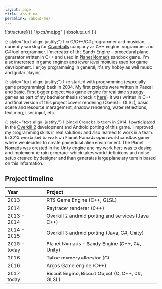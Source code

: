 ```yaml
---
layout: page
title: About Me 
permalink: /about-me/
---
```


![structure]({{ "/pics/me.jpg" | absolute_url }})

{: style="text-align: justify;"}
I'm C/C++/C# programmer and musician, currently working for [Craneballs](https://www.craneballs.com)
company as C++ engine programmer and C# tool programmer. I'm creator of the Sandy Engine - procedural planet
generator written in C++ and used in [Planet Nomads](https://www.planet-nomads.com) sandbox game. I'm also
interested in game engines and lower level modules used for game development. I enjoy programming in general,
it's my hobby as well music and guitar playing.
 
{: style="text-align: justify;"}
I've started with programming (especially game programming) back in 2004. My first projects
were written in Pascal and Basic. First bigger project was game engine for real time strategy games
as part of my bachelor thesis (check it [here](https://youtu.be/JnqfQBYx5SA)), it was written in C++
and final version of this project covers rendering (OpenGL, GLSL), basic scene and resource management, shadow rendering,
water reflections, texturing, user input, etc.

{: style="text-align: justify;"}
I joined Craneballs team in 2014. I participated in the [Overkill 2](http://www.overkill2.com) development and
Android porting of this game. I improved my programming skills in real solutions and also learned to work
in a team. In 2015 we started to work on Planet Nomads open world sandbox game where we decided
to create procedural alien environment. The Planet Nomads was created in the Unity engine and my work here was to desing
and implement terrain generator which takes world definitions and noise setup created by designer and than
generates large planetary terrain based on this information.

## Project timeline

| Year || Project |
|:------|-|:---------|
|2013 || RTS Game Engine (C++, GLSL)|
|2014 || Raytracer renderer (C++)|
|2013 - 2014 || Overkill 2 android porting and services (Java, C++)|
|2014 - 2015 || Overkill 3 android porting (Java, C#, Unity)|
|2015 - today || Planet Nomads - Sandy Engine (C++, C#, Unity)|
|2016 || Talloc memory allocator (C)|
|2016 || Argos Game engine (C++)|
|2017 - today || Biscuit Engine, Biscuit Object (C, C++, C#, GLSL)|

